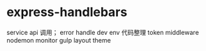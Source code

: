 # express-handlebars

service api 调用；
error handle
dev env
代码整理
token middleware
nodemon monitor
gulp
layout theme



